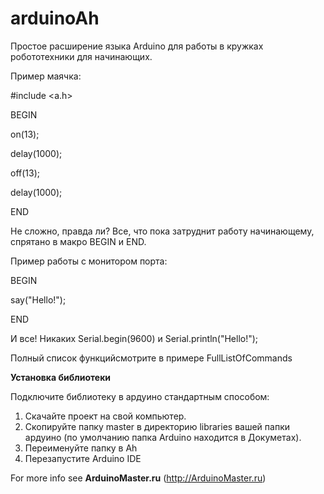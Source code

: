 # arduinoAh
Простое расширение языка Arduino для работы в кружках робототехники для начинающих.

Пример маячка:

#include <a.h>

BEGIN

  on(13);
  
  delay(1000);
  
  off(13);
  
  delay(1000);

END

Не сложно, правда ли? Все, что пока затруднит работу начинающему, спрятано в макро BEGIN и END.

Пример работы с монитором порта:

BEGIN

  say("Hello!");

END


И все! Никаких Serial.begin(9600) и Serial.println("Hello!");

Полный список функцийсмотрите  в примере FullListOfCommands

<b>Установка библиотеки</b>

Подключите библиотеку в ардуино стандартным способом:
1. Скачайте проект на свой компьютер.
2. Скопируйте папку master в директорию libraries вашей папки ардуино (по умолчанию папка Arduino находится в Докуметах).
3. Переименуйте папку в Ah
4. Перезапустите Arduino IDE

For more info see <b>ArduinoMaster.ru</b> (http://ArduinoMaster.ru)
